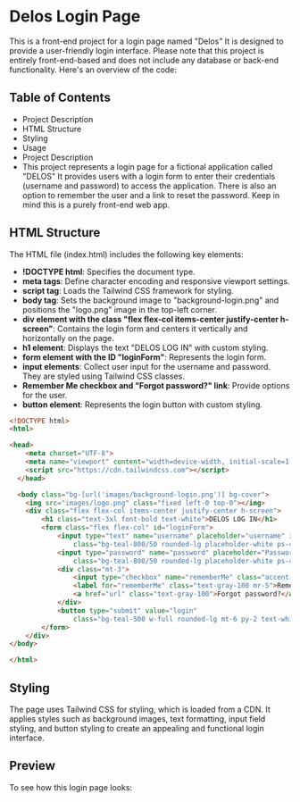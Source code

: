 # Delos Login Page
This is a front-end project for a login page named "Delos" It is designed to provide a user-friendly login interface. Please note that this project is entirely front-end-based and does not include any database or back-end functionality. Here's an overview of the code:

## Table of Contents
- Project Description
- HTML Structure
- Styling
- Usage
- Project Description
- This project represents a login page for a fictional application called "DELOS" It provides users with a login form to enter their credentials (username and password) to access the application. There is also an option to remember the user and a link to reset the password. Keep in mind this is a purely front-end web app.

## HTML Structure
The HTML file (index.html) includes the following key elements:
- **!DOCTYPE html**: Specifies the document type.
- **meta tags**: Define character encoding and responsive viewport settings.
- **script tag**: Loads the Tailwind CSS framework for styling.
- **body tag**: Sets the background image to "background-login.png" and positions the "logo.png" image in the top-left corner.
- **div element with the class "flex flex-col items-center justify-center h-screen"**: Contains the login form and centers it vertically and horizontally on the page.
- **h1 element**: Displays the text "DELOS LOG IN" with custom styling.
- **form element with the ID "loginForm"**: Represents the login form.
- **input elements**: Collect user input for the username and password. They are styled using Tailwind CSS classes.
- **Remember Me checkbox and "Forgot password?" link**: Provide options for the user.
- **button element**: Represents the login button with custom styling.

````html
<!DOCTYPE html>
<html>

<head>
    <meta charset="UTF-8">
    <meta name="viewport" content="width=device-width, initial-scale=1.0">
    <script src="https://cdn.tailwindcss.com"></script>
  </head>

  <body class="bg-[url('images/background-login.png')] bg-cover">
    <img src="images/logo.png" class="fixed left-0 top-0"></img>
    <div class="flex flex-col items-center justify-center h-screen">
        <h1 class="text-3xl font-bold text-white">DELOS LOG IN</h1>
        <form class="flex flex-col" id="loginForm">
            <input type="text" name="username" placeholder="username" id="username" required
                class="bg-teal-800/50 rounded-lg placeholder-white ps-4 py-2 mt-6 text-white">
            <input type="password" name="password" placeholder="Password"
                class="bg-teal-800/50 rounded-lg placeholder-white ps-4 py-2 mt-6 text-white" id="password" required>
            <div class="mt-3">
                <input type="checkbox" name="rememberMe" class="accent-pink-100">
                <label for="rememberMe" class="text-gray-100 mr-5">Remember me</label>
                <a href="url" class="text-gray-100">Forgot password?</a>
            </div>
            <button type="submit" value="login"
                class="bg-teal-500 w-full rounded-lg mt-6 py-2 text-white">Login</button>
        </form>
    </div>
</body>

</html>
````

## Styling
The page uses Tailwind CSS for styling, which is loaded from a CDN. It applies styles such as background images, text formatting, input field styling, and button styling to create an appealing and functional login interface.

## Preview
To see how this login page looks: 